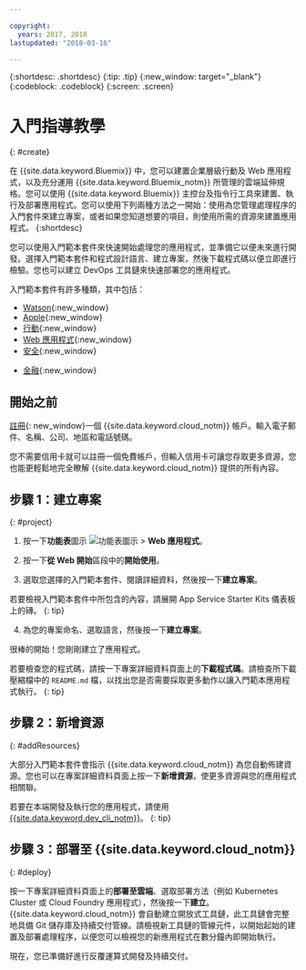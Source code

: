 ```yaml
---

copyright:
  years: 2017, 2018
lastupdated: "2018-03-16"

---
```


{:shortdesc: .shortdesc}
{:tip: .tip}
{:new_window: target="_blank"}
{:codeblock: .codeblock}
{:screen: .screen}

# 入門指導教學
{: #create}

在 {{site.data.keyword.Bluemix}} 中，您可以建置企業層級行動及 Web 應用程式，以及充分運用 {{site.data.keyword.Bluemix_notm}} 所管理的雲端延伸規格。您可以使用 {{site.data.keyword.Bluemix}} 主控台及指令行工具來建置、執行及部署應用程式。您可以使用下列兩種方法之一開始：使用為您管理處理程序的入門套件來建立專案，或者如果您知道想要的項目，則使用所需的資源來建置應用程式。
{:shortdesc}

您可以使用入門範本套件來快速開始處理您的應用程式，並準備它以便未來進行開發。選擇入門範本套件和程式設計語言、建立專案，然後下載程式碼以便立即進行檢驗。您也可以建立 DevOps 工具鏈來快速部署您的應用程式。

入門範本套件有許多種類，其中包括：

* [Watson](https://console.bluemix.net/developer/watson){:new_window}
* [Apple](https://console.bluemix.net/developer/appledevelopment){:new_window}
* [行動](https://console.bluemix.net/developer/mobile){:new_window}
* [Web 應用程式](https://console.bluemix.net/developer/appservice){:new_window}
* [安全](https://console.bluemix.net/developer/security){:new_window}
<!--* [Watson Data Platform developer console](https://console.bluemix.net/developer/dataplatform)-->
* [金融](https://console.bluemix.net/developer/finance){:new_window}

## 開始之前

[註冊](https://console.bluemix.net){: new_window}一個 {{site.data.keyword.cloud_notm}} 帳戶。輸入電子郵件、名稱、公司、地區和電話號碼。

您不需要信用卡就可以註冊一個免費帳戶，但輸入信用卡可讓您存取更多資源，您也能更輕鬆地完全瞭解 {{site.data.keyword.cloud_notm}} 提供的所有內容。

## 步驟 1：建立專案
{: #project}

1. 按一下**功能表**圖示 ![功能表圖示](../icons/icon_hamburger.svg) > **Web 應用程式**。

2. 按一下**從 Web 開始**區段中的**開始使用**。

3. 選取您選擇的入門範本套件、閱讀詳細資料，然後按一下**建立專案**。

  若要檢視入門範本套件中所包含的內容，請展開 App Service Starter Kits 儀表板上的磚。
  {: tip}

4. 為您的專案命名、選取語言，然後按一下**建立專案**。

很棒的開始！您剛剛建立了應用程式。

若要檢查您的程式碼，請按一下專案詳細資料頁面上的**下載程式碼**。請檢查所下載壓縮檔中的 `README.md` 檔，以找出您是否需要採取更多動作以讓入門範本應用程式執行。
{: tip}

## 步驟 2：新增資源
{: #addResources}

大部分入門範本套件會指示 {{site.data.keyword.cloud_notm}} 為您自動佈建資源。您也可以在專案詳細資料頁面上按一下**新增資源**，使更多資源與您的應用程式相關聯。

若要在本端開發及執行您的應用程式，請使用 [{{site.data.keyword.dev_cli_notm}}](../cli/idt/index.html)。
{: tip}

## 步驟 3：部署至 {{site.data.keyword.cloud_notm}}
{: #deploy}

按一下專案詳細資料頁面上的**部署至雲端**、選取部署方法（例如 Kubernetes Cluster 或 Cloud Foundry 應用程式），然後按一下**建立**。{{site.data.keyword.cloud_notm}} 會自動建立開放式工具鏈，此工具鏈會完整地具備 Git 儲存庫及持續交付管線。請檢視新工具鏈的管線元件，以開始起始的建置及部署處理程序，以便您可以檢視您的新應用程式在數分鐘內即開始執行。

現在，您已準備好進行反覆運算式開發及持續交付。
